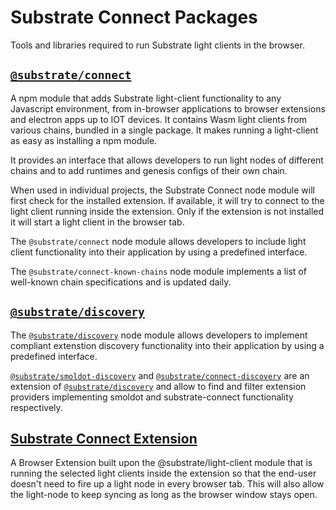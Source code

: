 # Substrate Connect Packages

Tools and libraries required to run Substrate light clients in the browser.

## [`@substrate/connect`](./connect/README.md)

A npm module that adds Substrate light-client functionality to any Javascript environment, from in-browser applications to browser extensions and electron apps up to IOT devices. It contains Wasm light clients from various chains, bundled in a single package. It makes running a light-client as easy as installing a npm module.

It provides an interface that allows developers to run light nodes of different chains and to add runtimes and genesis configs of their own chain.

When used in individual projects, the Substrate Connect node module will first check for the installed extension. If available, it will try to connect to the light client running inside the extension. Only if the extension is not installed it will start a light client in the browser tab.

The `@substrate/connect` node module allows developers to include light client functionality into their application by using a predefined interface.

The `@substrate/connect-known-chains` node module implements a list of well-known chain specifications and is updated daily.

## [`@substrate/discovery`](./discovery/README.md)

The [`@substrate/discovery`](./discovery/README.md) node module allows developers to implement compliant extenstion discovery functionality into their application by using a predefined interface.

[`@substrate/smoldot-discovery`](./smoldot-discovery/README.md) and [`@substrate/connect-discovery`](./connect-discovery/README.md) are an extension of [`@substrate/discovery`](./discovery/README.md) and allow to find and filter extension providers implementing smoldot and substrate-connect functionality respectively.

## [Substrate Connect Extension](./light-client-extension-helpers/README.md)

A Browser Extension built upon the @substrate/light-client module that is running the selected light clients inside the extension so that the end-user doesn't need to fire up a light node in every browser tab. This will also allow the light-node to keep syncing as long as the browser window stays open.